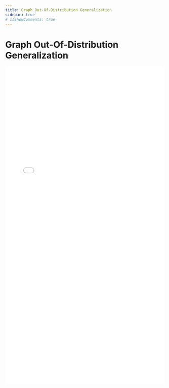 ```yaml
---
title: Graph Out-Of-Distribution Generalization
sidebar: true
# isShowComments: true
---
```

# Graph Out-Of-Distribution Generalization
<ClientOnly>
<title-pv/>
</ClientOnly>

<embed src="/pdf/22-GraphOOD.pdf" type="application/pdf" width="100%" height="1000px" />

<!-- ### Definition: Graph Out-of-Distribution (GraphOOD)

Graph Out-of-Distribution (GraphOOD) refers to the problem of handling graph data where the testing or deployment graph instances deviate from the training graph distribution. In many real-world applications (e.g., molecular chemistry, social networks), graph data is highly structured and dynamic, and the assumption that test data follows the same distribution as training data often does not hold. This problem is important because graph-based models trained on a specific distribution can generalize poorly to unseen or shifted data, leading to significant performance degradation.

### Current Research Challenges

1. **Distributional Shifts**: GraphOOD faces the challenge of handling different types of shifts, including:
   - **Node distribution shifts**: Differences in the distribution of node features between training and test graphs.
   - **Edge distribution shifts**: Changes in the relationships or edge connections between nodes.
   - **Structural distribution shifts**: Variations in the global topology of the graph.

2. **Model Robustness**: Traditional graph models like Graph Neural Networks (GNNs) are often brittle to distributional shifts. Designing models that are robust to these shifts while maintaining high performance on in-distribution data is a key challenge.

3. **Evaluation Metrics**: Evaluating model performance on GraphOOD problems is difficult because existing metrics like accuracy or F1-score may not reflect a model's robustness to out-of-distribution data. New evaluation metrics are required to assess how well a model generalizes across different graph domains.

4. **Scalability**: Graphs in real-world applications are often large and complex. Ensuring the methods used for GraphOOD are scalable to large graphs is a critical challenge.

---

### Commonly Used Research Methods in GraphOOD

1. **Domain Adaptation**

   **Method**: The goal of domain adaptation is to reduce the discrepancy between the training (source) domain and the testing (target) domain by aligning their feature distributions. This can be done using techniques like **Maximum Mean Discrepancy (MMD)** or **adversarial domain adaptation**.

   **Formula**: 
   <div style="text-align: center;"><tex>
   \text{MMD}(P, Q) = \left\| \mathbb{E}_{x \sim P}[\phi(x)] - \mathbb{E}_{y \sim Q}[\phi(y)] \right\|_2^2
   </tex></div>
   where <smalltex> P </smalltex> and <smalltex> Q </smalltex> are the distributions of source and target domains, and <smalltex> \phi(x) </smalltex> is a feature mapping function.

   **Example**: Consider a chemical compound graph (training) and a biological interaction graph (testing). By minimizing the MMD between the distributions of node embeddings, the model adapts to the new domain (biological graph) without retraining on new data.

2. **Invariant Risk Minimization (IRM)**

   **Method**: IRM is designed to learn invariant predictors across multiple environments or distributions. The idea is to find a representation such that the optimal classifier for each environment remains unchanged.

   **Formula**:
   <div style="text-align: center;"><tex>
   \min_{\phi} \sum_{e \in \mathcal{E}} R^e(w \circ \phi) \quad \text{subject to} \quad w \in \arg\min_w R^e(w \circ \phi) \quad \forall e \in \mathcal{E}
   </tex></div>
   where <smalltex> \mathcal{E} </smalltex> is the set of environments, <smalltex> R^e </smalltex> is the risk in environment <smalltex> e </smalltex>, <smalltex> \phi </smalltex> is the feature representation, and <smalltex> w </smalltex> is the classifier.

   **Example**: In a graph-based recommendation system, the training data consists of user-item interactions from multiple regions (e.g., different countries). By applying IRM, the model learns to generalize across regions, ensuring that the item recommendations remain consistent even if a user comes from an unseen region.

3. **Graph Augmentation**

   **Method**: Graph augmentation methods aim to generate diverse variants of the training graphs to mimic the shifts that can occur in out-of-distribution data. This includes adding noise to edges, modifying node features, or changing the graph's structure.

   **Formula**:
   <div style="text-align: center;"><tex>
   G' = G + \mathcal{N}(G)
   </tex></div>
   where <smalltex> G' </smalltex> is the augmented graph and <smalltex> \mathcal{N}(G) </smalltex> represents the noise or transformation applied to the original graph <smalltex> G </smalltex>.

   **Example**: In a citation network graph, where nodes represent papers and edges represent citations, the graph can be augmented by randomly removing edges (representing missing citations) or adding new edges (representing unseen citations) to simulate potential distribution shifts.

4. **Out-of-Distribution Detection**

   **Method**: Out-of-distribution detection methods are designed to identify whether a given test graph comes from a different distribution than the training graphs. This can be achieved by estimating the likelihood of the test graph under the training distribution or using graph-based anomaly detection methods.

   **Formula**:
   <div style="text-align: center;"><tex>
   \mathcal{L}(G) = - \log P(G | \theta)
   </tex></div>
   where <smalltex> \mathcal{L}(G) </smalltex> is the log-likelihood of graph <smalltex> G </smalltex>, and <smalltex> \theta </smalltex> represents the parameters of the model trained on the training distribution.

   **Example**: In a social network graph, where nodes represent users and edges represent friendships, an out-of-distribution detection model can be used to identify users who exhibit unusual interaction patterns (e.g., isolated clusters or rapid growth in the number of connections), indicating a potential deviation from the normal distribution of interactions.

5. **Graph Contrastive Learning**

   **Method**: Graph contrastive learning focuses on learning robust graph representations by maximizing the mutual information between different views (e.g., augmentations) of the same graph. It helps improve generalization on out-of-distribution graphs by learning invariant representations.

   **Formula**:
   <div style="text-align: center;"><tex>
   \mathcal{L}_{\text{contrastive}} = -\mathbb{E}\left[\log \frac{\exp(\text{sim}(z_i, z_j))}{\sum_k \exp(\text{sim}(z_i, z_k))}\right]
   </tex></div>
   where <smalltex> z_i </smalltex> and <smalltex> z_j </smalltex> are the embeddings of two augmented views of the same graph, and <smalltex> \text{sim}(z_i, z_j) </smalltex> is the similarity between them (e.g., cosine similarity).

   **Example**: In a protein-protein interaction graph, different augmentations of the graph (e.g., removing edges or perturbing node features) can be used to train a contrastive model that learns robust protein embeddings, ensuring generalization to new unseen proteins in a different distribution (e.g., organisms with different evolutionary histories).

---

These methods address different aspects of the GraphOOD problem and illustrate a variety of approaches to improving generalization and robustness when dealing with out-of-distribution graphs. -->

<ClientOnly>
  <leave/>
</ClientOnly/>
